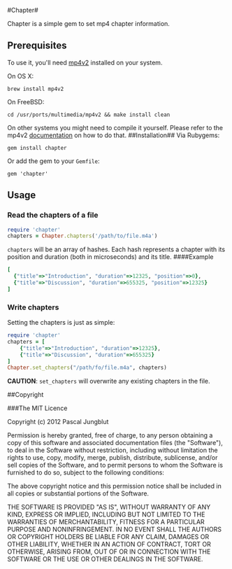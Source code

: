 #Chapter#

Chapter is a simple gem to set mp4 chapter information.

## Prerequisites

To use it, you'll need [mp4v2][1] installed on your system.

On OS X:

    brew install mp4v2

On FreeBSD:

    cd /usr/ports/multimedia/mp4v2 && make install clean
    
On other systems you might need to compile it yourself. Please refer to the mp4v2 [documentation][2] on how to do that.
##Installation##
Via Rubygems:

    gem install chapter
Or add the gem to your `Gemfile`:

    gem 'chapter'

## Usage

### Read the chapters of a file

```ruby
require 'chapter'
chapters = Chapter.chapters('/path/to/file.m4a')
```
    
`chapters` will be an array of hashes. Each hash represents a chapter with its position and duration (both in microseconds) and its title.
####Example

```ruby
[
  {"title"=>"Introduction", "duration"=>12325, "position"=>0},
  {"title"=>"Discussion", "duration"=>655325, "position"=>12325}
]
```
    
### Write chapters
Setting the chapters is just as simple:

```ruby
require 'chapter'
chapters = [
    {"title"=>"Introduction", "duration"=>12325},
    {"title"=>"Discussion", "duration"=>655325}
]
Chapter.set_chapters("/path/fo/file.m4a", chapters)
```
**CAUTION**: `set_chapters` will overwrite any existing chapters in the file.

##Copyright

###The MIT Licence

Copyright (c) 2012 Pascal Jungblut

Permission is hereby granted, free of charge, to any person obtaining a copy of this software and associated documentation files (the "Software"), to deal in the Software without restriction, including without limitation the rights to use, copy, modify, merge, publish, distribute, sublicense, and/or sell copies of the Software, and to permit persons to whom the Software is furnished to do so, subject to the following conditions:

The above copyright notice and this permission notice shall be included in all copies or substantial portions of the Software.

THE SOFTWARE IS PROVIDED "AS IS", WITHOUT WARRANTY OF ANY KIND, EXPRESS OR IMPLIED, INCLUDING BUT NOT LIMITED TO THE WARRANTIES OF MERCHANTABILITY, FITNESS FOR A PARTICULAR PURPOSE AND NONINFRINGEMENT. IN NO EVENT SHALL THE AUTHORS OR COPYRIGHT HOLDERS BE LIABLE FOR ANY CLAIM, DAMAGES OR OTHER LIABILITY, WHETHER IN AN ACTION OF CONTRACT, TORT OR OTHERWISE, ARISING FROM, OUT OF OR IN CONNECTION WITH THE SOFTWARE OR THE USE OR OTHER DEALINGS IN THE SOFTWARE.

[1]: https://code.google.com/p/mp4v2/
[2]: https://code.google.com/p/mp4v2/wiki/BuildSource
